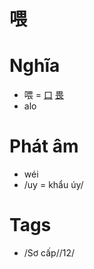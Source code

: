 # 喂

# Nghĩa
* 喂 = [口](口.md) [畏](畏.md)
* alo

# Phát âm
* wéi
*  /uy = khẩu úy/

# Tags
* /Sơ cấp//12/

<script>window.HANZI_FIELD='喂';</script>
